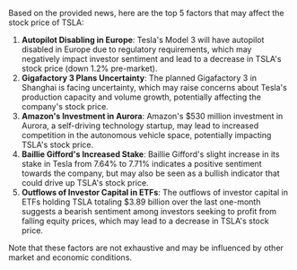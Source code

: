 Based on the provided news, here are the top 5 factors that may affect the stock price of TSLA:

1. **Autopilot Disabling in Europe**: Tesla's Model 3 will have autopilot disabled in Europe due to regulatory requirements, which may negatively impact investor sentiment and lead to a decrease in TSLA's stock price (down 1.2% pre-market).
2. **Gigafactory 3 Plans Uncertainty**: The planned Gigafactory 3 in Shanghai is facing uncertainty, which may raise concerns about Tesla's production capacity and volume growth, potentially affecting the company's stock price.
3. **Amazon's Investment in Aurora**: Amazon's $530 million investment in Aurora, a self-driving technology startup, may lead to increased competition in the autonomous vehicle space, potentially impacting TSLA's stock price.
4. **Baillie Gifford's Increased Stake**: Baillie Gifford's slight increase in its stake in Tesla from 7.64% to 7.71% indicates a positive sentiment towards the company, but may also be seen as a bullish indicator that could drive up TSLA's stock price.
5. **Outflows of Investor Capital in ETFs**: The outflows of investor capital in ETFs holding TSLA totaling $3.89 billion over the last one-month suggests a bearish sentiment among investors seeking to profit from falling equity prices, which may lead to a decrease in TSLA's stock price.

Note that these factors are not exhaustive and may be influenced by other market and economic conditions.